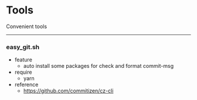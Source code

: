 # Tools
Convenient tools

---
### easy_git.sh
- feature
    - auto install some packages for check and format commit-msg 
- require
    - yarn
- reference
    - https://github.com/commitizen/cz-cli



